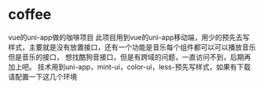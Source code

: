# coffee
vue的uni-app做的咖啡项目
此项目用到vue的uni-app移动端，用少的预先去写样式，主要就是没有放置接口，还有一个功能是音乐每个组件都可以可以播放音乐但是音乐的接口，
想找酷狗音接口，但是有跨域的问题，一直访问不到，后期再加上吧。
技术用到uni-app，mint-ui，color-ui，less-预先写样式，如果有下载请配置一下这几个环境
